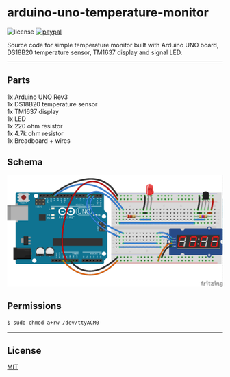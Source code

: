 # arduino-uno-temperature-monitor

![license](https://img.shields.io/github/license/oliverfindl/arduino-uno-temperature-monitor.svg?style=flat)
[![paypal](https://img.shields.io/badge/donate-paypal-blue.svg?colorB=0070ba&style=flat)](https://paypal.me/oliverfindl)

Source code for simple temperature monitor built with Arduino UNO board, DS18B20 temperature sensor, TM1637 display and signal LED.

---

## Parts

1x Arduino UNO Rev3  
1x DS18B20 temperature sensor  
1x TM1637 display  
1x LED  
1x 220 ohm resistor  
1x 4.7k ohm resistor  
1x Breadboard + wires  

## Schema

![schema](.assets/temperature-monitor.png)

## Permissions

```bash
$ sudo chmod a+rw /dev/ttyACM0
```

---

## License

[MIT](http://opensource.org/licenses/MIT)
